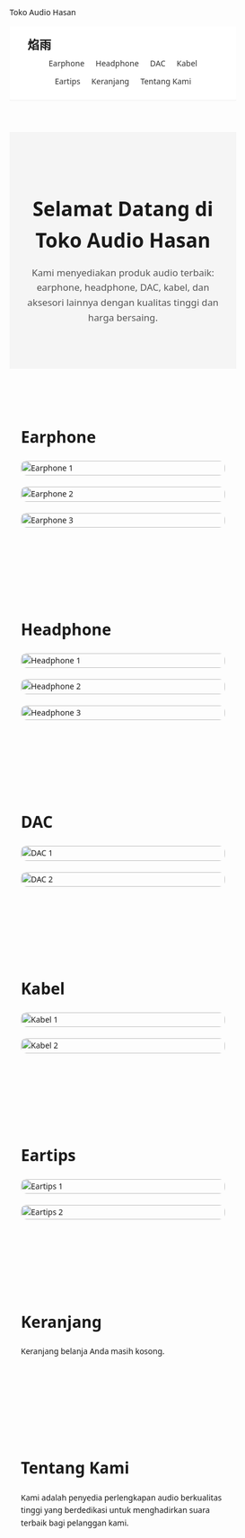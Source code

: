 Toko Audio Hasan
<html lang="id">
<head>
  <meta charset="UTF-8" />
  <meta name="viewport" content="width=device-width, initial-scale=1.0" />
  <title>Toko Audio Hasan</title>
  <style>
    * {
      margin: 0; padding: 0; box-sizing: border-box; scroll-behavior: smooth;
    }
    body {
      font-family: 'Segoe UI', sans-serif; line-height: 1.6;
    }
    header {
      position: sticky; top: 0; z-index: 999;
      background: white; padding: 1rem 2rem;
      display: flex; justify-content: space-between; align-items: center;
      border-bottom: 1px solid #eee; flex-wrap: wrap;
    }
    .logo {
      font-size: 1.5em; font-weight: bold;
    }
    nav {
      display: flex; flex-wrap: wrap; justify-content: center;
    }
    nav a {
      margin: 5px 10px; text-decoration: none; color: #333; font-weight: 500;
    }
    .hero {
      background: #f5f5f5;
      text-align: center;
      padding: 60px 20px;
    }
    .hero h1 {
      font-size: 2.5em;
      margin-bottom: 10px;
    }
    .hero p {
      font-size: 1.2em;
      color: #555;
    }
    section {
      padding: 60px 20px;
    }
    h2 {
      font-size: 2em;
      margin-bottom: 20px;
    }
    .product-grid {
      display: grid;
      grid-template-columns: repeat(auto-fit, minmax(180px, 1fr));
      gap: 20px;
    }
    .product-grid img {
      width: 100%; border-radius: 10px;
    }
    .container {
      max-width: 1200px;
      margin: 0 auto;
    }

    /* Responsiveness */
    @media (max-width: 768px) {
      header {
        flex-direction: column;
        align-items: flex-start;
      }
      .hero h1 {
        font-size: 2em;
      }
      .hero p {
        font-size: 1em;
      }
    }
  </style>
</head>
<body>
  <header>
    <div class="logo">焰雨</div>
    <nav>
      <a href="#earphone">Earphone</a>
      <a href="#headphone">Headphone</a>
      <a href="#dac">DAC</a>
      <a href="#kabel">Kabel</a>
      <a href="#eartips">Eartips</a>
      <a href="#keranjang">Keranjang</a>
      <a href="#tentang">Tentang Kami</a>
    </nav>
  </header>

  <section class="hero">
    <div class="container">
      <h1>Selamat Datang di Toko Audio Hasan</h1>
      <p>Kami menyediakan produk audio terbaik: earphone, headphone, DAC, kabel, dan aksesori lainnya dengan kualitas tinggi dan harga bersaing.</p>
    </div>
  </section>

  <section id="earphone">
    <div class="container">
      <h2>Earphone</h2>
      <div class="product-grid">
        <img src="https://ae01.alicdn.com/kf/Sfbd07154d4624730a4091b0728cb4044Q.jpg" alt="Earphone 1">
        <img src="https://ae01.alicdn.com/kf/Sb51db5532b834a85a4872e9cdb29ca62d.jpg" alt="Earphone 2">
        <img src="https://ae01.alicdn.com/kf/Sd190d21580b0480cb8042e1b96f29437G.jpg" alt="Earphone 3">
      </div>
    </div>
  </section>

  <section id="headphone">
    <div class="container">
      <h2>Headphone</h2>
      <div class="product-grid">
        <img src="https://m.media-amazon.com/images/I/61cez984qdL.jpg" alt="Headphone 1">
        <img src="https://m.media-amazon.com/images/I/71iBJ8MknGL._AC_UF894,1000_QL80_.jpg" alt="Headphone 2">
        <img src="https://cdn.prod.website-files.com/627128d862c9a44234848dda/676410ed82ea45da46ff78e8_edge.jpg" alt="Headphone 3">
      </div>
    </div>
  </section>

  <section id="dac">
    <div class="container">
      <h2>DAC</h2>
      <div class="product-grid">
        <img src="https://ae01.alicdn.com/kf/Abe97a4184e864e248b852090a17d9e3bW.jpg" alt="DAC 1">
        <img src="https://m.media-amazon.com/images/I/61n2pPgtIRL.jpg" alt="DAC 2">
      </div>
    </div>
  </section>

  <section id="kabel">
    <div class="container">
      <h2>Kabel</h2>
      <div class="product-grid">
        <img src="https://images.tokopedia.net/img/cache/700/VqbcmM/2024/12/16/bfa3e743-99be-4d42-9ad5-dcd44af9a91c.jpg" alt="Kabel 1">
        <img src="https://www.static-src.com/wcsstore/Indraprastha/images/catalog/full//86/MTA-6462221/tfz_tfz_tc-1_upgrade_cable_silver_plated_-_single_crystal_copper_-_4-4mm_full04_g6khjt9c.jpg" alt="Kabel 2">
      </div>
    </div>
  </section>

  <section id="eartips">
    <div class="container">
      <h2>Eartips</h2>
      <div class="product-grid">
        <img src="https://m.media-amazon.com/images/I/51MAW4zJtuL._AC_UF894,1000_QL80_.jpg" alt="Eartips 1">
        <img src="https://m.media-amazon.com/images/I/41b7xIfa0cL.jpg" alt="Eartips 2">
      </div>
    </div>
  </section>

  <section id="keranjang">
    <div class="container">
      <h2>Keranjang</h2>
      <p>Keranjang belanja Anda masih kosong.</p>
    </div>
  </section>

  <section id="tentang">
    <div class="container">
      <h2>Tentang Kami</h2>
      <p>Kami adalah penyedia perlengkapan audio berkualitas tinggi yang berdedikasi untuk menghadirkan suara terbaik bagi pelanggan kami.</p>
    </div>
  </section>
</body>
</html>

